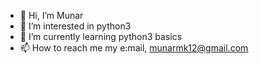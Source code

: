 - 👋 Hi, I’m Munar
- 👀 I’m interested in python3
- 🌱 I’m currently learning python3 basics 
- 📫 How to reach me my e:mail, munarmk12@gmail.com

<!---
munarsgithub/munarsgithub is a ✨ special ✨ repository because its `README.md` (this file) appears on your GitHub profile.
You can click the Preview link to take a look at your changes.
--->
